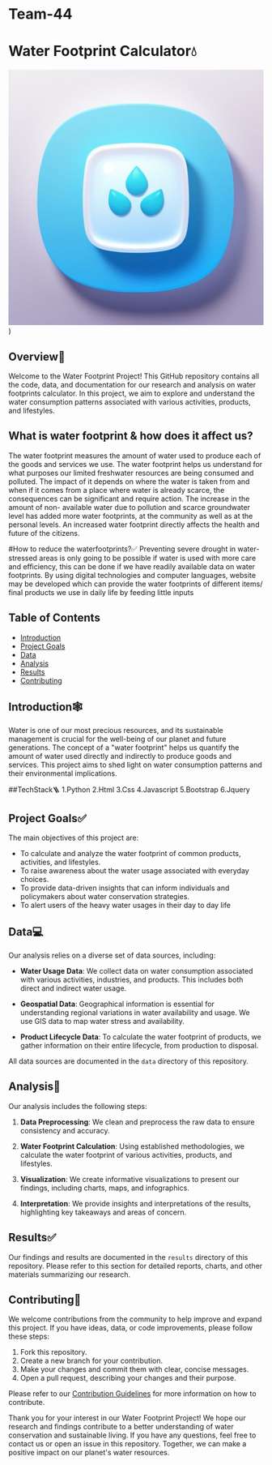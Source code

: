 # Team-44

# Water Footprint Calculator💧

![Project Logo](icon_for_a_water_footprint_cal.jpeg))

## Overview📝

Welcome to the Water Footprint Project! This GitHub repository contains all the code, data, and documentation for our research and analysis on water footprints calculator. In this project, we aim to explore and understand the water consumption patterns associated with various activities, products, and lifestyles.

## What is water footprint & how does it affect us?

The water footprint measures the amount of water used to produce each of the goods and services we use. The water footprint helps us understand for what purposes our limited freshwater resources are being consumed and polluted. The impact of it depends on where the water is taken from and when if it comes from a place where water is already scarce, the consequences can be significant and require action. The increase in the amount of non- available water due to pollution and scarce groundwater level has added more water footprints, at the community as well as at the personal levels. An increased water footprint directly affects the health and future of the citizens. 

#How to reduce the waterfootprints?✅
Preventing severe drought in water-stressed areas is only going to be possible if water is used with more care and efficiency, this can be done if we have readily available data on water footprints. By using digital technologies and computer languages,  website may be developed which can provide the water footprints of different items/ final products we use in daily life by feeding little inputs 

## Table of Contents

- [Introduction](#introduction)
- [Project Goals](#project-goals)
- [Data](#data)
- [Analysis](#analysis)
- [Results](#results)
- [Contributing](#contributing)

## Introduction🕸️

Water is one of our most precious resources, and its sustainable management is crucial for the well-being of our planet and future generations. The concept of a "water footprint" helps us quantify the amount of water used directly and indirectly to produce goods and services. This project aims to shed light on water consumption patterns and their environmental implications.

##TechStack🪜
1.Python
2.Html
3.Css
4.Javascript
5.Bootstrap
6.Jquery

## Project Goals✅

The main objectives of this project are:

- To calculate and analyze the water footprint of common products, activities, and lifestyles.
- To raise awareness about the water usage associated with everyday choices.
- To provide data-driven insights that can inform individuals and policymakers about water conservation strategies.
- To alert users of the heavy water usages in their day to day life

## Data💻

Our analysis relies on a diverse set of data sources, including:

- **Water Usage Data**: We collect data on water consumption associated with various activities, industries, and products. This includes both direct and indirect water usage.

- **Geospatial Data**: Geographical information is essential for understanding regional variations in water availability and usage. We use GIS data to map water stress and availability.

- **Product Lifecycle Data**: To calculate the water footprint of products, we gather information on their entire lifecycle, from production to disposal.

All data sources are documented in the `data` directory of this repository.

## Analysis📝

Our analysis includes the following steps:

1. **Data Preprocessing**: We clean and preprocess the raw data to ensure consistency and accuracy.

2. **Water Footprint Calculation**: Using established methodologies, we calculate the water footprint of various activities, products, and lifestyles.

3. **Visualization**: We create informative visualizations to present our findings, including charts, maps, and infographics.

4. **Interpretation**: We provide insights and interpretations of the results, highlighting key takeaways and areas of concern.

## Results✅

Our findings and results are documented in the `results` directory of this repository. Please refer to this section for detailed reports, charts, and other materials summarizing our research.

## Contributing🤝

We welcome contributions from the community to help improve and expand this project. If you have ideas, data, or code improvements, please follow these steps:

1. Fork this repository.
2. Create a new branch for your contribution.
3. Make your changes and commit them with clear, concise messages.
4. Open a pull request, describing your changes and their purpose.

Please refer to our [Contribution Guidelines](CONTRIBUTING.md) for more information on how to contribute.

Thank you for your interest in our Water Footprint Project! We hope our research and findings contribute to a better understanding of water conservation and sustainable living. If you have any questions, feel free to contact us or open an issue in this repository. Together, we can make a positive impact on our planet's water resources.

